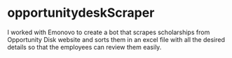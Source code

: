 # opportunitydeskScraper
I worked with Emonovo to create a bot that scrapes scholarships from Opportunity Disk website and sorts them in an excel file with all the desired details so that the employees can review them easily.
